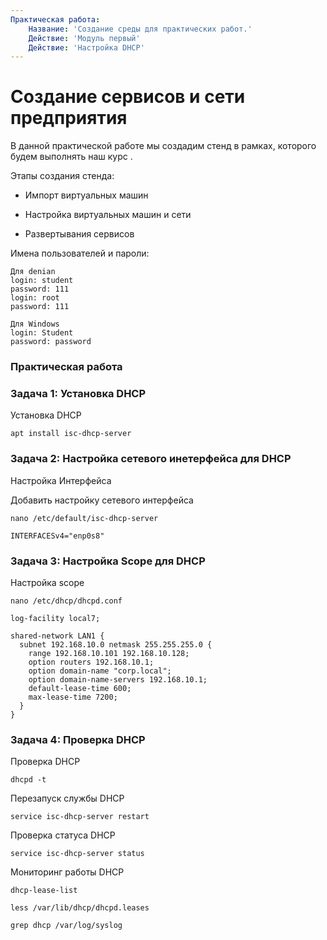 ```yaml
---
Практическая работа:
    Название: 'Создание среды для практических работ.'
    Действие: 'Модуль первый'
    Действие: 'Настройка DHCP'
---
```

# **Создание сервисов и сети предприятия**

В данной практической работе мы создадим стенд в рамках, которого будем выполнять наш курс .

Этапы создания стенда:

- Импорт виртуальных машин

- Настройка виртуальных машин и сети

- Развертывания сервисов

Имена пользователей и пароли:
```
Для denian
login: student 
password: 111
login: root 
password: 111
```
```
Для Windows
login: Student 
password: password
```
### **Практическая работа**


### **Задача 1: Установка DHCP**

Установка DHCP
```
apt install isc-dhcp-server
```

### **Задача 2: Настройка сетевого инетерфейса для DHCP**
Настройка Интерфейса

Добавить настройку сетевого интерфейса

```
nano /etc/default/isc-dhcp-server
```

```
INTERFACESv4="enp0s8"
```

### **Задача 3: Настройка Scope для DHCP**

Настройка scope
```
nano /etc/dhcp/dhcpd.conf
```
```
log-facility local7;
```
```
shared-network LAN1 {
  subnet 192.168.10.0 netmask 255.255.255.0 {
    range 192.168.10.101 192.168.10.128;
    option routers 192.168.10.1;
    option domain-name "corp.local";
    option domain-name-servers 192.168.10.1;
    default-lease-time 600;
    max-lease-time 7200;
  }
}
```
### **Задача 4: Проверка DHCP**

Проверка DHCP
```
dhcpd -t
```
Перезапуск службы DHCP
```
service isc-dhcp-server restart
```
Проверка статуса DHCP
```
service isc-dhcp-server status
```

Мониторинг работы DHCP
```
dhcp-lease-list
```
```
less /var/lib/dhcp/dhcpd.leases
```
```
grep dhcp /var/log/syslog
```
